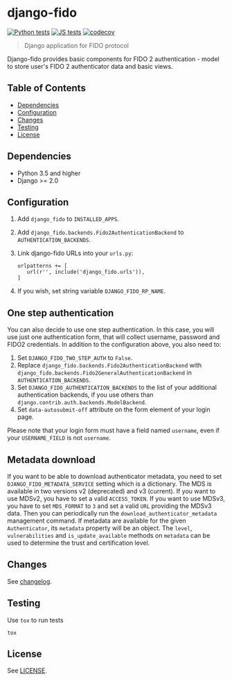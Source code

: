 # django-fido #

[![Python tests](https://github.com/CZ-NIC/django-fido/actions/workflows/python-test.yml/badge.svg)](https://github.com/CZ-NIC/django-fido/actions/workflows/python-test.yml)
[![JS tests](https://github.com/CZ-NIC/django-fido/actions/workflows/js-test.yml/badge.svg)](https://github.com/CZ-NIC/django-fido/actions/workflows/js-test.yml)
[![codecov](https://codecov.io/gh/CZ-NIC/django-fido/branch/master/graph/badge.svg)](https://codecov.io/gh/CZ-NIC/django-fido)

> Django application for FIDO protocol

Django-fido provides basic components for FIDO 2 authentication - model to store user's FIDO 2 authenticator data and basic views.

## Table of Contents ##
- [Dependencies](#dependencies)
- [Configuration](#configuration)
- [Changes](#changes)
- [Testing](#testing)
- [License](#license)

## Dependencies ##
 * Python 3.5 and higher
 * Django >= 2.0

## Configuration ##

1. Add `django_fido` to `INSTALLED_APPS`.
2. Add `django_fido.backends.Fido2AuthenticationBackend` to `AUTHENTICATION_BACKENDS`.
3. Link django-fido URLs into your `urls.py`:

       urlpatterns += [
          url(r'', include('django_fido.urls')),
       ]

4. If you wish, set string variable `DJANGO_FIDO_RP_NAME`.

## One step authentication

You can also decide to use one step authentication.
In this case, you will use just one authentication form, that will collect username, password and FIDO2 credentials.
In addition to the configuration above, you also need to:

1. Set `DJANGO_FIDO_TWO_STEP_AUTH` to `False`.
2. Replace `django_fido.backends.Fido2AuthenticationBackend` with
   `django_fido.backends.Fido2GeneralAuthenticationBackend` in `AUTHENTICATION_BACKENDS`.
3. Set `DJANGO_FIDO_AUTHENTICATION_BACKENDS` to the list of your additional authentication backends, if you use others
   than `django.contrib.auth.backends.ModelBackend`.
4. Set `data-autosubmit-off` attribute on the form element of your login page.

Please note that your login form must have a field named `username`, even if your `USERNAME_FIELD` is not `username`.

## Metadata download

If you want to be able to download authenticator metadata, you need to set `DJANGO_FIDO_METADATA_SERVICE` setting which is a dictionary.
The MDS is available in two versions v2 (deprecated) and v3 (current).
If you want to use MDSv2, you have to set a valid `ACCESS_TOKEN`.
If you want to use MDSv3, you have to set `MDS_FORMAT` to `3` and set a valid `URL` providing the MDSv3 data.
Then you can periodically run the `download_authenticator_metadata` management command.
If metadata are available for the given `Authenticator`, its `metadata` property will be an object.
The `level`, `vulnerabilities` and `is_update_available` methods on `metadata` can be used to determine the trust and certification level.

## Changes ##
See [changelog](https://github.com/CZ-NIC/django-fido/blob/master/CHANGELOG.md).

## Testing ##
Use `tox` to run tests

    tox

## License ##

See [LICENSE](https://github.com/CZ-NIC/django-fido/blob/master/LICENSE).
